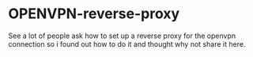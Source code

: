 # OPENVPN-reverse-proxy
See a  lot of people ask how to set up a reverse proxy for the openvpn connection so i found out how to do it and thought why not share it here.
